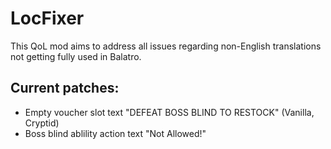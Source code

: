 # LocFixer
This QoL mod aims to address all issues regarding non-English translations not getting fully used in Balatro.
## Current patches:
* Empty voucher slot text "DEFEAT BOSS BLIND TO RESTOCK" (Vanilla, Cryptid)
* Boss blind ablility action text "Not Allowed!"